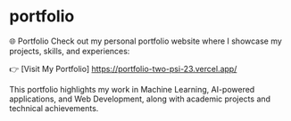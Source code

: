 # portfolio
🌐 Portfolio
Check out my personal portfolio website where I showcase my projects, skills, and experiences:

👉 [Visit My Portfolio] https://portfolio-two-psi-23.vercel.app/

This portfolio highlights my work in Machine Learning, AI-powered applications, and Web Development, along with academic projects and technical achievements.
